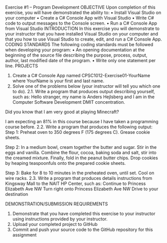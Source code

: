 Exercise #1 – Program Development
OBJECTIVE
Upon completion of this exercise, you will have demonstrated the ability to:
•	Install Visual Studio on your computer
•	Create a C# Console App with Visual Studio
•	Write C# code to output messages to the Console screen.
•	Run a C# Console App from Visual Studio
INTRODUCTION
In this exercise you will demonstrate to your instructor that you have installed Visual Studio on your computer and that you how to use Visual Studio to create, edit, and run a C# Console App.
CODING STANDARDS
The following coding standards must be followed when developing your program:
•	An opening documentation at the beginning of the source file describing the purpose, process,  output, author, last modified date of the program.
•	Write only one statement per line.
PROJECTS
1.	Create a C# Console App named CPSC1012-Exercise01-YourName where YourName is your first and last name.
2.	Solve one of the problems below (your instructor will tell you which one to do).
2.1.	Write a program that produces output describing yourself, such as:
Hello stranger, my name is Anders Hejlsberg and I am in the Computer Software Development DMIT concentration.

Did you know that I am very good at playing Minecraft? 

I am expecting an 81% in this course because I have taken a programming course before.
2.2.	Write a program that produces the following output:
Step 1: Preheat oven to 350 degrees F (175 degrees C). Grease cookie sheets.

Step 2: In a medium bowl, cream together the butter and sugar. Stir in the eggs and vanilla. Combine the flour, cocoa, baking soda and salt, stir into the creamed mixture. Finally, fold in the peanut butter chips. Drop cookies by heaping teaspoonfuls onto the prepared cookie sheets.

Step 3: Bake for 8 to 10 minutes in the preheated oven, until set. Cool on wire racks.
2.3.	Write a program that produces details instructions from Kingsway Mall to the NAIT HP Center, such as:
Continue to Princess Elizabeth Ave NW
Turn right onto Princess Elizabeth Ave NW
Drive to your destination

DEMONSTRATION/SUBMISSION REQUIREMENTS
1.	Demonstrate that you have completed this exercise to your instructor using instructions provided by your instructor.
2.	Upload your completed project to GitHub
3.	Commit and push your source code to the GitHub repository for this assignment
